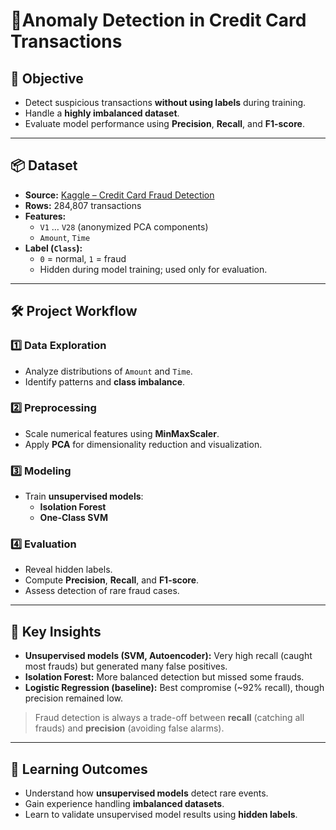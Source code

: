 # 🎯**Anomaly Detection in Credit Card Transactions**

## 🧠 Objective

- Detect suspicious transactions **without using labels** during training.
- Handle a **highly imbalanced dataset**.
- Evaluate model performance using **Precision**, **Recall**, and **F1-score**.

---

## 📦 Dataset

- **Source:** [Kaggle – Credit Card Fraud Detection](https://www.kaggle.com/datasets/mlg-ulb/creditcardfraud)  
- **Rows:** 284,807 transactions  
- **Features:**  
  - `V1` … `V28` (anonymized PCA components)  
  - `Amount`, `Time`  
- **Label (`Class`):**  
  - `0` = normal, `1` = fraud  
  - Hidden during model training; used only for evaluation.

---

## 🛠️ Project Workflow

### 1️⃣ Data Exploration
- Analyze distributions of `Amount` and `Time`.
- Identify patterns and **class imbalance**.

### 2️⃣ Preprocessing
- Scale numerical features using **MinMaxScaler**.
- Apply **PCA** for dimensionality reduction and visualization.

### 3️⃣ Modeling
- Train **unsupervised models**:  
  - **Isolation Forest**  
  - **One-Class SVM**

### 4️⃣ Evaluation
- Reveal hidden labels.
- Compute **Precision**, **Recall**, and **F1-score**.
- Assess detection of rare fraud cases.

---

## 🔑 Key Insights

- **Unsupervised models (SVM, Autoencoder):** Very high recall (caught most frauds) but generated many false positives.  
- **Isolation Forest:** More balanced detection but missed some frauds.  
- **Logistic Regression (baseline):** Best compromise (~92% recall), though precision remained low.  

> Fraud detection is always a trade-off between **recall** (catching all frauds) and **precision** (avoiding false alarms).

---

## 📌 Learning Outcomes

- Understand how **unsupervised models** detect rare events.  
- Gain experience handling **imbalanced datasets**.  
- Learn to validate unsupervised model results using **hidden labels**.

